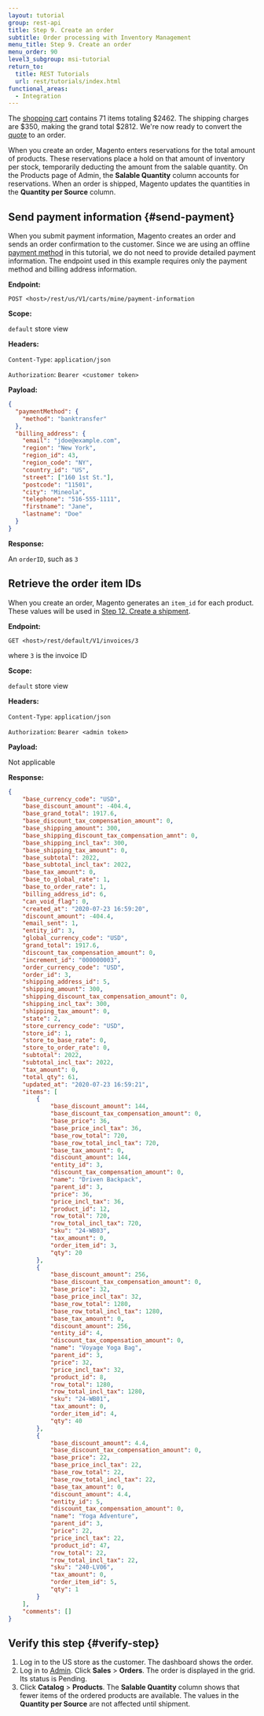 ```yaml
---
layout: tutorial
group: rest-api
title: Step 9. Create an order
subtitle: Order processing with Inventory Management
menu_title: Step 9. Create an order
menu_order: 90
level3_subgroup: msi-tutorial
return_to:
  title: REST Tutorials
  url: rest/tutorials/index.html
functional_areas:
  - Integration
---
```


The [shopping cart](https://glossary.magento.com/shopping-cart) contains 71 items totaling $2462. The shipping charges are $350, making the grand total $2812. We're now ready to convert the [quote](https://glossary.magento.com/quote) to an order.

When you create an order, Magento enters reservations for the total amount of products. These reservations place a hold on that amount of inventory per stock, temporarily deducting the amount from the salable quantity. On the Products page of Admin, the **Salable Quantity** column accounts for reservations. When an order is shipped, Magento updates the quantities in the **Quantity per Source** column.

## Send payment information {#send-payment}

When you submit payment information, Magento creates an order and sends an order confirmation to the customer. Since we are using an offline [payment method](https://glossary.magento.com/payment-method) in this tutorial, we do not need to provide detailed payment information. The endpoint used in this example requires only the payment method and billing address information.

**Endpoint:**

`POST <host>/rest/us/V1/carts/mine/payment-information`

**Scope:**

`default` store view

**Headers:**

`Content-Type`: `application/json`

`Authorization`: `Bearer <customer token>`

**Payload:**

```json
{
  "paymentMethod": {
    "method": "banktransfer"
  },
  "billing_address": {
    "email": "jdoe@example.com",
    "region": "New York",
    "region_id": 43,
    "region_code": "NY",
    "country_id": "US",
    "street": ["160 1st St."],
    "postcode": "11501",
    "city": "Mineola",
    "telephone": "516-555-1111",
    "firstname": "Jane",
    "lastname": "Doe"
  }
}
```

**Response:**

An `orderID`, such as `3`

## Retrieve the order item IDs

When you create an order, Magento generates an `item_id` for each product. These values will be used in [Step 12. Create a shipment]({{page.baseurl}}/rest/tutorials/inventory/create-shipment.html).

**Endpoint:**

`GET <host>/rest/default/V1/invoices/3`

where `3` is the invoice ID

**Scope:**

`default` store view

**Headers:**

`Content-Type`: `application/json`

`Authorization`: `Bearer <admin token>`

**Payload:**

Not applicable

**Response:**

```json
{
    "base_currency_code": "USD",
    "base_discount_amount": -404.4,
    "base_grand_total": 1917.6,
    "base_discount_tax_compensation_amount": 0,
    "base_shipping_amount": 300,
    "base_shipping_discount_tax_compensation_amnt": 0,
    "base_shipping_incl_tax": 300,
    "base_shipping_tax_amount": 0,
    "base_subtotal": 2022,
    "base_subtotal_incl_tax": 2022,
    "base_tax_amount": 0,
    "base_to_global_rate": 1,
    "base_to_order_rate": 1,
    "billing_address_id": 6,
    "can_void_flag": 0,
    "created_at": "2020-07-23 16:59:20",
    "discount_amount": -404.4,
    "email_sent": 1,
    "entity_id": 3,
    "global_currency_code": "USD",
    "grand_total": 1917.6,
    "discount_tax_compensation_amount": 0,
    "increment_id": "000000003",
    "order_currency_code": "USD",
    "order_id": 3,
    "shipping_address_id": 5,
    "shipping_amount": 300,
    "shipping_discount_tax_compensation_amount": 0,
    "shipping_incl_tax": 300,
    "shipping_tax_amount": 0,
    "state": 2,
    "store_currency_code": "USD",
    "store_id": 1,
    "store_to_base_rate": 0,
    "store_to_order_rate": 0,
    "subtotal": 2022,
    "subtotal_incl_tax": 2022,
    "tax_amount": 0,
    "total_qty": 61,
    "updated_at": "2020-07-23 16:59:21",
    "items": [
        {
            "base_discount_amount": 144,
            "base_discount_tax_compensation_amount": 0,
            "base_price": 36,
            "base_price_incl_tax": 36,
            "base_row_total": 720,
            "base_row_total_incl_tax": 720,
            "base_tax_amount": 0,
            "discount_amount": 144,
            "entity_id": 3,
            "discount_tax_compensation_amount": 0,
            "name": "Driven Backpack",
            "parent_id": 3,
            "price": 36,
            "price_incl_tax": 36,
            "product_id": 12,
            "row_total": 720,
            "row_total_incl_tax": 720,
            "sku": "24-WB03",
            "tax_amount": 0,
            "order_item_id": 3,
            "qty": 20
        },
        {
            "base_discount_amount": 256,
            "base_discount_tax_compensation_amount": 0,
            "base_price": 32,
            "base_price_incl_tax": 32,
            "base_row_total": 1280,
            "base_row_total_incl_tax": 1280,
            "base_tax_amount": 0,
            "discount_amount": 256,
            "entity_id": 4,
            "discount_tax_compensation_amount": 0,
            "name": "Voyage Yoga Bag",
            "parent_id": 3,
            "price": 32,
            "price_incl_tax": 32,
            "product_id": 8,
            "row_total": 1280,
            "row_total_incl_tax": 1280,
            "sku": "24-WB01",
            "tax_amount": 0,
            "order_item_id": 4,
            "qty": 40
        },
        {
            "base_discount_amount": 4.4,
            "base_discount_tax_compensation_amount": 0,
            "base_price": 22,
            "base_price_incl_tax": 22,
            "base_row_total": 22,
            "base_row_total_incl_tax": 22,
            "base_tax_amount": 0,
            "discount_amount": 4.4,
            "entity_id": 5,
            "discount_tax_compensation_amount": 0,
            "name": "Yoga Adventure",
            "parent_id": 3,
            "price": 22,
            "price_incl_tax": 22,
            "product_id": 47,
            "row_total": 22,
            "row_total_incl_tax": 22,
            "sku": "240-LV06",
            "tax_amount": 0,
            "order_item_id": 5,
            "qty": 1
        }
    ],
    "comments": []
}
```

## Verify this step {#verify-step}

1. Log in to the US store as the customer. The dashboard shows the order.
1. Log in to [Admin](https://glossary.magento.com/admin). Click **Sales** > **Orders**. The order is displayed in the grid. Its status is Pending.
1. Click **Catalog** > **Products**. The **Salable Quantity** column shows that fewer items of the ordered products are available. The values in the **Quantity per Source** are not affected until shipment.
